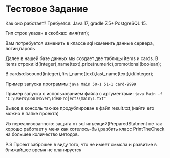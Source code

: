 # Тестовое Задание
Как оно работает? 
Требуется:
Java 17, gradle 7.5+
PostgreSQL 15.

Тип строк указан в скобках: имя(тип);

Вам потребуется изменить в классе sql изменить данные сервера, логин,пароль

Далее в нашей базе данных мы создает две таблицы items и cards.
В items строки:id(integer),name(text),price(numeric),promotional(boolean);

В cards:discound(integer),first_name(text),last_name(text),id(integer);

Пример запуска программы:`java Main 50-1 51-1 card-9999`

Пример запуска с использованием файла с аргументами: `java Main -f "C:\Users\DonTMover\IdeaProjects\main\1.txt"`

Вывод в консоль так-же продублирован в файл result.txt;(найти его можно в папке проекта)

Из нереализованного: защита от sql инъекций(PreparedStatment не так хорошо работает у меня как хотелось-бы),разбить класс PrintTheCheck на большее количество методов.

P.S Проект заброшен  в виду того, что не имеет смысла и развитие в ближайшее время не планируется
